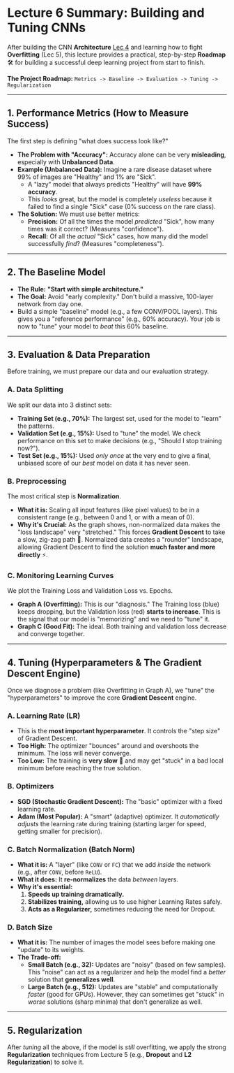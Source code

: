 # Lecture 6 Summary: Building and Tuning CNNs

After building the CNN **Architecture** [Lec 4](cnn2.md) and learning how to fight **Overfitting** (Lec 5), this lecture provides a practical, step-by-step **Roadmap** 🛠️ for building a successful deep learning project from start to finish.

**The Project Roadmap:**
`Metrics -> Baseline -> Evaluation -> Tuning -> Regularization`

---

## 1. Performance Metrics (How to Measure Success)

The first step is defining "what does success look like?"

* **The Problem with "Accuracy":** Accuracy alone can be very **misleading**, especially with **Unbalanced Data**.
* **Example (Unbalanced Data):** Imagine a rare disease dataset where 99% of images are "Healthy" and 1% are "Sick".
    * A "lazy" model that always predicts "Healthy" will have **99% accuracy**.
    * This *looks* great, but the model is completely *useless* because it failed to find a single "Sick" case (0% success on the rare class).
* **The Solution:** We must use better metrics:
    * **Precision:** Of all the times the model *predicted* "Sick", how many times was it correct? (Measures "confidence").
    * **Recall:** Of all the *actual* "Sick" cases, how many did the model successfully *find*? (Measures "completeness").



---

## 2. The Baseline Model

* **The Rule:** **"Start with simple architecture."**
* **The Goal:** Avoid "early complexity." Don't build a massive, 100-layer network from day one.
* Build a simple "baseline" model (e.g., a few CONV/POOL layers). This gives you a "reference performance" (e.g., 60% accuracy). Your job is now to "tune" your model to *beat* this 60% baseline.

---

## 3. Evaluation & Data Preparation

Before training, we must prepare our data and our evaluation strategy.

### A. Data Splitting
We split our data into 3 distinct sets:
* **Training Set (e.g., 70%):** The largest set, used for the model to "learn" the patterns.
* **Validation Set (e.g., 15%):** Used to "tune" the model. We check performance on this set to make decisions (e.g., "Should I stop training now?").
* **Test Set (e.g., 15%):** Used *only once* at the very end to give a final, unbiased score of our *best* model on data it has never seen.

### B. Preprocessing
The most critical step is **Normalization**.
* **What it is:** Scaling all input features (like pixel values) to be in a consistent range (e.g., between 0 and 1, or with a mean of 0).
* **Why it's Crucial:** As the graph shows, non-normalized data makes the "loss landscape" very "stretched." This forces **Gradient Descent** to take a slow, zig-zag path 🐢. Normalized data creates a "rounder" landscape, allowing Gradient Descent to find the solution **much faster and more directly** ⚡️.



### C. Monitoring Learning Curves
We plot the Training Loss and Validation Loss vs. Epochs.
* **Graph A (Overfitting):** This is our "diagnosis." The Training loss (blue) keeps dropping, but the Validation loss (red) **starts to increase**. This is the signal that our model is "memorizing" and we need to "tune" it.
* **Graph C (Good Fit):** The ideal. Both training and validation loss decrease and converge together.



---

## 4. Tuning (Hyperparameters & The Gradient Descent Engine)

Once we diagnose a problem (like Overfitting in Graph A), we "tune" the "hyperparameters" to improve the core **Gradient Descent** engine.

### A. Learning Rate (LR)
* This is the **most important hyperparameter**. It controls the "step size" of Gradient Descent.
* **Too High:** The optimizer "bounces" around and overshoots the minimum. The loss will never converge.
* **Too Low:** The training is **very slow** 🐢 and may get "stuck" in a bad local minimum before reaching the true solution.



### B. Optimizers
* **SGD (Stochastic Gradient Descent):** The "basic" optimizer with a fixed learning rate.
* **Adam (Most Popular):** A "smart" (adaptive) optimizer. It *automatically adjusts* the learning rate during training (starting larger for speed, getting smaller for precision).

### C. Batch Normalization (Batch Norm)
* **What it is:** A "layer" (like `CONV` or `FC`) that we add *inside* the network (e.g., after `CONV`, before `ReLU`).
* **What it does:** It **re-normalizes** the data *between* layers.
* **Why it's essential:**
    1.  **Speeds up training dramatically.**
    2.  **Stabilizes training,** allowing us to use higher Learning Rates safely.
    3.  **Acts as a Regularizer,** sometimes reducing the need for Dropout.

### D. Batch Size
* **What it is:** The number of images the model sees before making one "update" to its weights.
* **The Trade-off:**
    * **Small Batch (e.g., 32):** Updates are "noisy" (based on few samples). This "noise" can act as a regularizer and help the model find a *better* solution that **generalizes well**.
    * **Large Batch (e.g., 512):** Updates are "stable" and computationally *faster* (good for GPUs). However, they can sometimes get "stuck" in *worse* solutions (sharp minima) that don't generalize as well.

---

## 5. Regularization

After *tuning* all the above, if the model is *still* overfitting, we apply the strong **Regularization** techniques from Lecture 5 (e.g., **Dropout** and **L2 Regularization**) to solve it.

